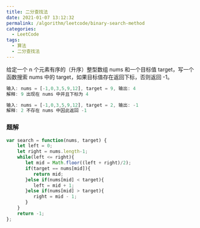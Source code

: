 ```yaml
---
title: 二分查找法
date: 2021-01-07 13:12:32
permalink: /algorithm/leetcode/binary-search-method
categories:
  - LeetCode
tags:
  - 算法
  - 二分查找法
---
```

给定一个 n 个元素有序的（升序）整型数组 nums 和一个目标值 target，写一个函数搜索 nums 中的 target，如果目标值存在返回下标，否则返回 -1。

```javascript
输入: nums = [-1,0,3,5,9,12], target = 9, 输出: 4
解释: 9 出现在 nums 中并且下标为 4

输入: nums = [-1,0,3,5,9,12], target = 2, 输出: -1
解释: 2 不存在 nums 中因此返回 -1
```

### 题解

```javascript
var search = function(nums, target) {
    let left = 0;
    let right = nums.length-1;
    while(left <= right){
       let mid = Math.floor((left + right)/2);
       if(target == nums[mid]){
          return mid;
       }else if(nums[mid] < target){
          left = mid + 1;
       }else if(nums[mid] > target){
          right = mid - 1;
       }
    }
    return -1;
};
```
